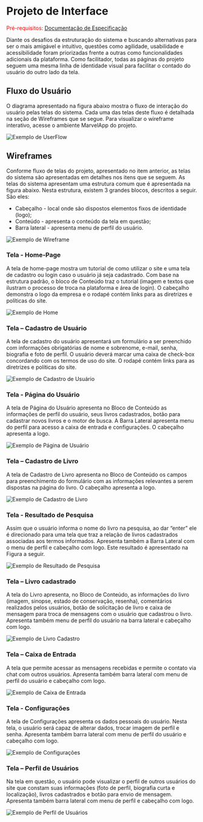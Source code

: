 
# Projeto de Interface

<span style="color:red">Pré-requisitos: <a href="02-Especificação do Projeto.md"> Documentação de Especificação</a></span>

Diante os desafios da estruturação do sistema e buscando alternativas para ser o mais amigável e intuitivo, questões como agilidade, usabilidade e acessibilidade foram priorizadas frente a outras como funcionalidades adicionais da plataforma. Como facilitador, todas as páginas do projeto seguem uma mesma linha de identidade visual para facilitar o contado do usuário do outro lado da tela. 

## Fluxo do Usuário

O diagrama apresentado na figura abaixo mostra o fluxo de interação do usuário pelas telas do sistema. Cada uma das telas deste fluxo é detalhada na seção de Wireframes que se segue. Para visualizar o wireframe interativo, acesse o ambiente MarvelApp do projeto. 

![Exemplo de UserFlow](img/)

## Wireframes

Conforme fluxo de telas do projeto, apresentado no item anterior, as telas do sistema são apresentadas em detalhes nos itens que se seguem. As telas do sistema apresentam uma estrutura comum que é apresentada na figura abaixo. Nesta estrutura, existem 3 grandes blocos, descritos a seguir. São eles: 

  - Cabeçalho - local onde são dispostos elementos fixos de identidade (logo); 
  - Conteúdo - apresenta o conteúdo da tela em questão; 
  - Barra lateral - apresenta menu de perfil do usuário. 

![Exemplo de Wireframe](img/)

### Tela - Home-Page 

A tela de home-page mostra um tutorial de como utilizar o site e uma tela de cadastro ou login caso o usuário já seja cadastrado. Com base na estrutura padrão, o bloco de Conteúdo traz o tutorial (imagem e textos que ilustram o processo de troca na plataforma e área de login). O cabeçalho demonstra o logo da empresa e o rodapé contém links para as diretrizes e políticas do site. 

![Exemplo de Home](img/)

### Tela – Cadastro de Usuário 

A tela de cadastro do usuário apresentará um formulário a ser preenchido com informações obrigatórias de nome e sobrenome, e-mail, senha, biografia e foto de perfil. O usuário deverá marcar uma caixa de check-box concordando com os termos de uso do site. O rodapé contém links para as diretrizes e políticas do site. 

![Exemplo de Cadastro de Usuário](img/)

### Tela - Página do Usuário 

A tela de Página do Usuário apresenta no Bloco de Conteúdo as informações de perfil do usuário, seus livros cadastrados, botão para cadastrar novos livros e o motor de busca. A Barra Lateral apresenta menu do perfil para acesso a caixa de entrada e configurações. O cabeçalho apresenta a logo. 

![Exemplo de Página de Usuário](img/)

### Tela – Cadastro de Livro 

A tela de Cadastro de Livro apresenta no Bloco de Conteúdo os campos para preenchimento do formulário com as informações relevantes a serem dispostas na página do livro. O cabeçalho apresenta a logo. 

![Exemplo de Cadastro de Livro](img/)

### Tela - Resultado de Pesquisa 

Assim que o usuário informa o nome do livro na pesquisa, ao dar “enter” ele é direcionado para uma tela que traz a relação de livros cadastrados associadas aos termos informados. Apresenta também a Barra Lateral com o menu de perfil e cabeçalho com logo. Este resultado é apresentado na Figura a seguir. 

![Exemplo de Resultado de Pesquisa](img/)

### Tela – Livro cadastrado 

A tela do Livro apresenta, no Bloco de Conteúdo, as informações do livro (imagem, sinopse, estado de conservação, resenha), comentários realizados pelos usuários, botão de solicitação de livro e caixa de mensagem para troca de mensagens com o usuário que cadastrou o livro. Apresenta também menu de perfil do usuário na barra lateral e cabeçalho com logo. 

![Exemplo de Livro Cadastro](img/)

### Tela – Caixa de Entrada 

A tela que permite acessar as mensagens recebidas e permite o contato via chat com outros usuários. Apresenta também barra lateral com menu de perfil do usuário e cabeçalho com logo. 

![Exemplo de Caixa de Entrada](img/)

### Tela - Configurações 

A tela de Configurações apresenta os dados pessoais do usuário. Nesta tela, o usuário será capaz de alterar dados, trocar imagem de perfil e senha. Apresenta também barra lateral com menu de perfil do usuário e cabeçalho com logo. 

![Exemplo de Configurações](img/)

### Tela – Perfil de Usuários 

Na tela em questão, o usuário pode visualizar o perfil de outros usuários do site que constam suas informações (foto de perfil, biografia curta e localização), livros cadastrados e botão para envio de mensagem. Apresenta também barra lateral com menu de perfil e cabeçalho com logo. 

![Exemplo de Perfil de Usuários](img/)
